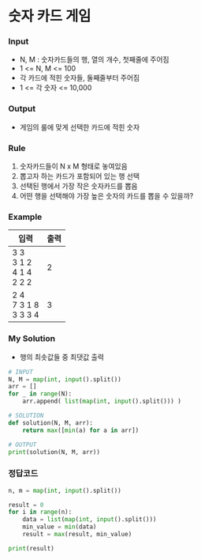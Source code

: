 # 숫자 카드 게임

### Input
- N, M : 숫자카드들의 행, 열의 개수, 첫째줄에 주어짐
- 1 <= N, M <= 100
- 각 카드에 적힌 숫자들, 둘째줄부터 주어짐
- 1 <= 각 숫자 <= 10,000 

### Output
- 게임의 룰에 맞게 선택한 카드에 적힌 숫자

### Rule
1. 숫자카드들이 N x M 형태로 놓여있음
2. 뽑고자 하는 카드가 포함되어 있는 행 선택
3. 선택된 행에서 가장 작은 숫자카드를 뽑음
4. 어떤 행을 선택해야 가장 높은 숫자의 카드를 뽑을 수 있을까? 

### Example
| 입력 | 출력 |
|--|--|
| 3 3 <br> 3 1 2 <br> 4 1 4 <br> 2 2 2  | 2 |
| 2 4 <br> 7 3 1 8 <br> 3 3 3 4 | 3 |


### **My Solution**
- 행의 최솟값들 중 최댓값 출력

```python
# INPUT
N, M = map(int, input().split())
arr = []
for _ in range(N):
    arr.append( list(map(int, input().split())) )

# SOLUTION
def solution(N, M, arr):
    return max([min(a) for a in arr])

# OUTPUT
print(solution(N, M, arr))
```

### 정답코드
```python
n, m = map(int, input().split())

result = 0
for i in range(n):
    data = list(map(int, input().split()))
    min_value = min(data)
    result = max(result, min_value)

print(result)
```
